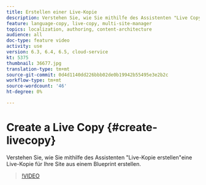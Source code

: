 ```yaml
---
title: Erstellen einer Live-Kopie
description: Verstehen Sie, wie Sie mithilfe des Assistenten "Live Copy erstellen"eine Live Copy für Ihre Site aus einem Blueprint erstellen.
feature: language-copy, live-copy, multi-site-manager
topics: localization, authoring, content-architecture
audience: all
doc-type: feature video
activity: use
version: 6.3, 6.4, 6.5, cloud-service
kt: 5375
thumbnail: 36677.jpg
translation-type: tm+mt
source-git-commit: 0d4d1140dd226bbb02de0b19942b55495e3e2b2c
workflow-type: tm+mt
source-wordcount: '46'
ht-degree: 0%

---
```



# Create a Live Copy {#create-livecopy}

Verstehen Sie, wie Sie mithilfe des Assistenten &quot;Live-Kopie erstellen&quot;eine Live-Kopie für Ihre Site aus einem Blueprint erstellen.

>[!VIDEO](https://video.tv.adobe.com/v/36677?quality=12&learn=on)
